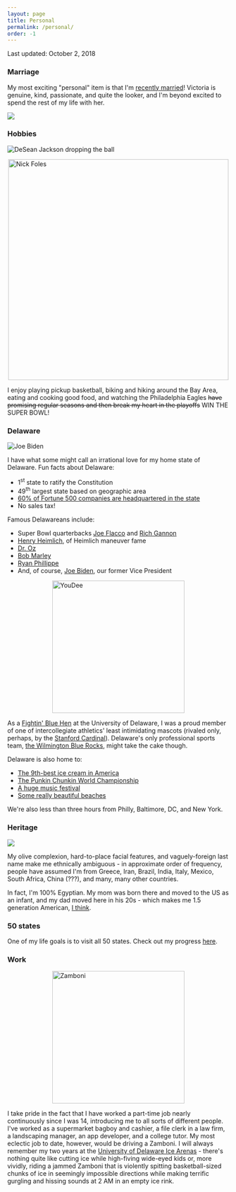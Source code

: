 ```yaml
---
layout: page
title: Personal
permalink: /personal/
order: -1
---
```


Last updated: October 2, 2018

### Marriage

My most exciting "personal" item is that I'm
[recently married](https://player.vimeo.com/video/252820064)!
Victoria is genuine, kind, passionate, and quite the looker,
and I'm beyond excited to spend the rest of my life with her.

<p>
<img src="/img/personal/engagementpic.JPG" style="display:block; margin-left: auto; margin-right: auto;">
</p>

### Hobbies

<p>
<img src="/img/personal/djax.jpg" alt="DeSean Jackson dropping the ball"
style="display:block; margin-left: auto; margin-right: auto;">
</p>

<p>
<img src="/img/personal/nickfoles.jpg" alt="Nick Foles" style="width:500px;
display:block; margin-left: auto; margin-right: auto;">
</p>

I enjoy playing pickup basketball, biking and hiking around the Bay Area,
eating and cooking good food,
and watching the Philadelphia Eagles
~~have promising regular seasons and then break my heart in the playoffs~~
WIN THE SUPER BOWL!

### Delaware

<p>
<img src="/img/personal/joebiden.jpg" alt="Joe Biden" style="display:block; margin-left: auto; margin-right: auto;">
</p>

I have what some might call an irrational love for my home state of Delaware.
Fun facts about Delaware:
- 1<sup>st</sup> state to ratify the Constitution
- 49<sup>th</sup> largest state based on geographic area
- [60% of Fortune 500 companies are headquartered in the state](https://www.nytimes.com/2012/07/01/business/how-delaware-thrives-as-a-corporate-tax-haven.html)
- No sales tax!

Famous Delawareans include:
- Super Bowl quarterbacks
  [Joe Flacco](https://en.wikipedia.org/wiki/Joe_Flacco)
  and [Rich Gannon](https://en.wikipedia.org/wiki/Rich_Gannon)
- [Henry Heimlich](https://en.wikipedia.org/wiki/Henry_Heimlich), of Heimlich maneuver fame
- [Dr. Oz](https://en.wikipedia.org/wiki/Mehmet_Oz)
- [Bob Marley](https://www.delawareonline.com/story/news/local/2015/07/05/delaware-backstory-lovin-bob-marley/29753145/)
- [Ryan Phillippe](https://en.wikipedia.org/wiki/Ryan_Phillippe)
- And, of course,
[Joe Biden](https://en.wikipedia.org/wiki/Joe_Biden),
our former Vice President

<p>
<img src="/img/personal/youdee.png" alt="YouDee" style="width: 300px;display:block; margin-left: auto; margin-right: auto;">
</p>

As a [Fightin' Blue Hen](https://en.wikipedia.org/wiki/Delaware_Fightin%27_Blue_Hens#Nickname)
at the University of Delaware,
I was a proud member of one of intercollegiate athletics' least intimidating mascots
(rivaled only, perhaps, by the [Stanford Cardinal](https://en.wikipedia.org/wiki/Stanford_Cardinal)).
Delaware's only professional sports team,
[the Wilmington Blue Rocks](http://www.milb.com/index.jsp?sid=t426), might take the cake though.

Delaware is also home to:
- [The 9th-best ice cream in America](https://ir.tripadvisor.com/releasedetail.cfm?ReleaseID=927029)
- [The Punkin Chunkin World Championship](https://en.wikipedia.org/wiki/Pumpkin_chucking)
- [A huge music festival](https://fireflyfestival.com)
- [Some really beautiful beaches](https://www.visitdelaware.com/things-to-do/beaches/)

We're also less than three hours from Philly, Baltimore, DC, and New York.

### Heritage

<p>
<img src="/img/personal/complexion.JPG" style="width=100px;display:block; margin-left: auto; margin-right: auto;">
</p>

My olive complexion, hard-to-place facial features,
and vaguely-foreign last name make me ethnically ambiguous -
in approximate order of frequency, people have assumed I'm from
Greece, Iran, Brazil, India, Italy, Mexico, South Africa, China (???),
and many, many other countries.

In fact, I'm 100% Egyptian.
My mom was born there and moved to the US as an infant,
and my dad moved here in his 20s - which makes me 1.5 generation American,
[I think](https://en.wikipedia.org/wiki/Immigrant_generations).

### 50 states

One of my life goals is to visit all 50 states.
Check out my progress [here](/50states).

### Work

<p>
<img src="/img/personal/zamboni.png" alt="Zamboni" style="width: 300px;display:block; margin-left: auto; margin-right: auto;">
</p>

I take pride in the fact that I have worked a part-time job nearly continuously
since I was 14, introducing me to all sorts of different people.
I've worked as a supermarket bagboy and cashier, a file clerk in a law firm,
a landscaping manager, an app developer, and a college tutor.
My most eclectic job to date, however, would be driving a Zamboni.
I will always remember my two years at the
[University of Delaware Ice Arenas](https://www.udel.edu/icearena/) -
there's nothing quite like cutting ice while high-fiving wide-eyed kids or,
more vividly, riding a jammed Zamboni that is violently spitting
basketball-sized chunks of ice in seemingly impossible directions
while making terrific gurgling and hissing sounds at 2 AM in an empty ice rink.
